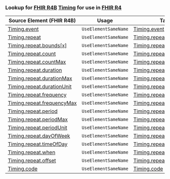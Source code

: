 ### Lookup for [FHIR R4B](https://hl7.org/fhir/R4B/) [Timing](https://hl7.org/fhir/R4B/Timing.html) for use in [FHIR R4](https://hl7.org/fhir/R4/)

| Source Element (FHIR R4B) | Usage | Target |
| -------------- | ----- | ------ |
| [Timing.event](https://hl7.org/fhir/R4B/Timing.html#resource) | `UseElementSameName` | [Timing.event](https://hl7.org/fhir/R4/Timing.html#resource) |
| [Timing.repeat](https://hl7.org/fhir/R4B/Timing.html#resource) | `UseElementSameName` | [Timing.repeat](https://hl7.org/fhir/R4/Timing.html#resource) |
| [Timing.repeat.bounds[x]](https://hl7.org/fhir/R4B/Timing.html#resource) | `UseElementSameName` | [Timing.repeat.bounds[x]](https://hl7.org/fhir/R4/Timing.html#resource) |
| [Timing.repeat.count](https://hl7.org/fhir/R4B/Timing.html#resource) | `UseElementSameName` | [Timing.repeat.count](https://hl7.org/fhir/R4/Timing.html#resource) |
| [Timing.repeat.countMax](https://hl7.org/fhir/R4B/Timing.html#resource) | `UseElementSameName` | [Timing.repeat.countMax](https://hl7.org/fhir/R4/Timing.html#resource) |
| [Timing.repeat.duration](https://hl7.org/fhir/R4B/Timing.html#resource) | `UseElementSameName` | [Timing.repeat.duration](https://hl7.org/fhir/R4/Timing.html#resource) |
| [Timing.repeat.durationMax](https://hl7.org/fhir/R4B/Timing.html#resource) | `UseElementSameName` | [Timing.repeat.durationMax](https://hl7.org/fhir/R4/Timing.html#resource) |
| [Timing.repeat.durationUnit](https://hl7.org/fhir/R4B/Timing.html#resource) | `UseElementSameName` | [Timing.repeat.durationUnit](https://hl7.org/fhir/R4/Timing.html#resource) |
| [Timing.repeat.frequency](https://hl7.org/fhir/R4B/Timing.html#resource) | `UseElementSameName` | [Timing.repeat.frequency](https://hl7.org/fhir/R4/Timing.html#resource) |
| [Timing.repeat.frequencyMax](https://hl7.org/fhir/R4B/Timing.html#resource) | `UseElementSameName` | [Timing.repeat.frequencyMax](https://hl7.org/fhir/R4/Timing.html#resource) |
| [Timing.repeat.period](https://hl7.org/fhir/R4B/Timing.html#resource) | `UseElementSameName` | [Timing.repeat.period](https://hl7.org/fhir/R4/Timing.html#resource) |
| [Timing.repeat.periodMax](https://hl7.org/fhir/R4B/Timing.html#resource) | `UseElementSameName` | [Timing.repeat.periodMax](https://hl7.org/fhir/R4/Timing.html#resource) |
| [Timing.repeat.periodUnit](https://hl7.org/fhir/R4B/Timing.html#resource) | `UseElementSameName` | [Timing.repeat.periodUnit](https://hl7.org/fhir/R4/Timing.html#resource) |
| [Timing.repeat.dayOfWeek](https://hl7.org/fhir/R4B/Timing.html#resource) | `UseElementSameName` | [Timing.repeat.dayOfWeek](https://hl7.org/fhir/R4/Timing.html#resource) |
| [Timing.repeat.timeOfDay](https://hl7.org/fhir/R4B/Timing.html#resource) | `UseElementSameName` | [Timing.repeat.timeOfDay](https://hl7.org/fhir/R4/Timing.html#resource) |
| [Timing.repeat.when](https://hl7.org/fhir/R4B/Timing.html#resource) | `UseElementSameName` | [Timing.repeat.when](https://hl7.org/fhir/R4/Timing.html#resource) |
| [Timing.repeat.offset](https://hl7.org/fhir/R4B/Timing.html#resource) | `UseElementSameName` | [Timing.repeat.offset](https://hl7.org/fhir/R4/Timing.html#resource) |
| [Timing.code](https://hl7.org/fhir/R4B/Timing.html#resource) | `UseElementSameName` | [Timing.code](https://hl7.org/fhir/R4/Timing.html#resource) |
